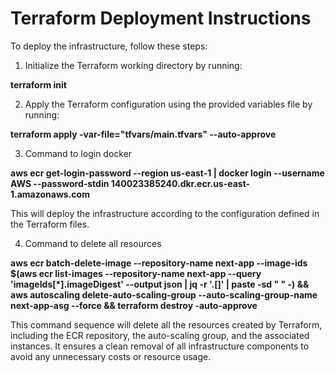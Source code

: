 # Terraform Deployment Instructions

To deploy the infrastructure, follow these steps:

1. Initialize the Terraform working directory by running:

**terraform init**

2. Apply the Terraform configuration using the provided variables file by running:

**terraform apply -var-file="tfvars/main.tfvars" --auto-approve**

3. Command to login docker

**aws ecr get-login-password --region us-east-1 | docker login --username AWS --password-stdin 140023385240.dkr.ecr.us-east-1.amazonaws.com**

This will deploy the infrastructure according to the configuration defined in the Terraform files.

4. Command to delete all resources

**aws ecr batch-delete-image --repository-name next-app --image-ids $(aws ecr list-images --repository-name next-app --query 'imageIds[*].imageDigest' --output json | jq -r '.[]' | paste -sd " " -) && aws autoscaling delete-auto-scaling-group --auto-scaling-group-name next-app-asg --force && terraform destroy -auto-approve**

This command sequence will delete all the resources created by Terraform, including the ECR repository, the auto-scaling group, and the associated instances. It ensures a clean removal of all infrastructure components to avoid any unnecessary costs or resource usage.